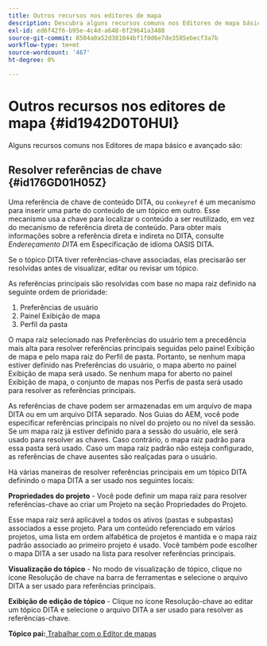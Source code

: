 ```yaml
---
title: Outros recursos nos editores de mapa
description: Descubra alguns recursos comuns nos Editores de mapa básico e avançado. Saiba como resolver referências principais no Editor de mapa.
exl-id: ed6f42f6-b95e-4c4d-a648-6f29641a3488
source-git-commit: 8504a0a52d381044bf1f0d6e7de3585ebecf3a7b
workflow-type: tm+mt
source-wordcount: '467'
ht-degree: 0%

---
```


# Outros recursos nos editores de mapa {#id1942D0T0HUI}

Alguns recursos comuns nos Editores de mapa básico e avançado são:

## Resolver referências de chave {#id176GD01H05Z}

Uma referência de chave de conteúdo DITA, ou `conkeyref` é um mecanismo para inserir uma parte do conteúdo de um tópico em outro. Esse mecanismo usa a chave para localizar o conteúdo a ser reutilizado, em vez do mecanismo de referência direta de conteúdo. Para obter mais informações sobre a referência direta e indireta no DITA, consulte *Endereçamento DITA* em Especificação de idioma OASIS DITA.

Se o tópico DITA tiver referências-chave associadas, elas precisarão ser resolvidas antes de visualizar, editar ou revisar um tópico.

As referências principais são resolvidas com base no mapa raiz definido na seguinte ordem de prioridade:

1. Preferências de usuário
1. Painel Exibição de mapa
1. Perfil da pasta

O mapa raiz selecionado nas Preferências do usuário tem a precedência mais alta para resolver referências principais seguidas pelo painel Exibição de mapa e pelo mapa raiz do Perfil de pasta. Portanto, se nenhum mapa estiver definido nas Preferências do usuário, o mapa aberto no painel Exibição de mapa será usado. Se nenhum mapa for aberto no painel Exibição de mapa, o conjunto de mapas nos Perfis de pasta será usado para resolver as referências principais.

As referências de chave podem ser armazenadas em um arquivo de mapa DITA ou em um arquivo DITA separado. Nos Guias do AEM, você pode especificar referências principais no nível do projeto ou no nível da sessão. Se um mapa raiz já estiver definido para a sessão do usuário, ele será usado para resolver as chaves. Caso contrário, o mapa raiz padrão para essa pasta será usado. Caso um mapa raiz padrão não esteja configurado, as referências de chave ausentes são realçadas para o usuário.

Há várias maneiras de resolver referências principais em um tópico DITA definindo o mapa DITA a ser usado nos seguintes locais:

**Propriedades do projeto** - Você pode definir um mapa raiz para resolver referências-chave ao criar um Projeto na seção Propriedades do Projeto.

Esse mapa raiz será aplicável a todos os ativos \(pastas e subpastas\) associados a esse projeto. Para um conteúdo referenciado em vários projetos, uma lista em ordem alfabética de projetos é mantida e o mapa raiz padrão associado ao primeiro projeto é usado. Você também pode escolher o mapa DITA a ser usado na lista para resolver referências principais.

**Visualização do tópico** - No modo de visualização de tópico, clique no ícone Resolução de chave na barra de ferramentas e selecione o arquivo DITA a ser usado para referências principais.

**Exibição de edição de tópico** - Clique no ícone Resolução-chave ao editar um tópico DITA e selecione o arquivo DITA a ser usado para resolver as referências-chave.

**Tópico pai:**[ Trabalhar com o Editor de mapas](map-editor.md)
